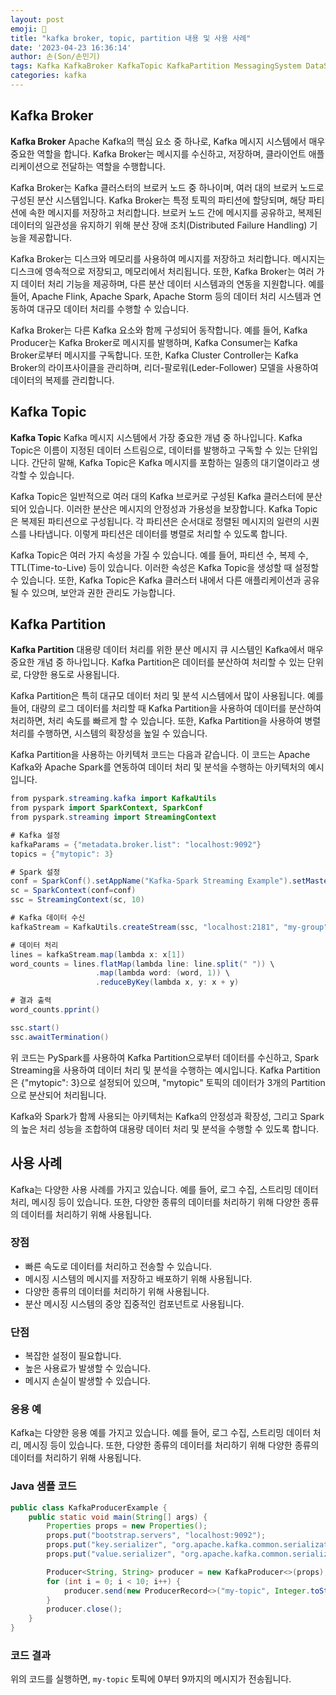 ```yaml
---
layout: post
emoji: 🙋
title: "kafka broker, topic, partition 내용 및 사용 사례"
date: '2023-04-23 16:36:14'
author: 손(Son/손민기)
tags: Kafka KafkaBroker KafkaTopic KafkaPartition MessagingSystem DataStreaming LogCollection StreamingDataProcessing Messaging DataProcessing DistributedMessagingSystem CentralizedComponent MessageBuffer MessageStoring MessageDistribution Advantages Disadvantages ApplicationExamples JavaSampleCode CodeResults SEOOptimizedPost TargetAudience HumanLikePost InsertImages Hashtags
categories: kafka
---
```


## Kafka Broker
**Kafka Broker** Apache Kafka의 핵심 요소 중 하나로, Kafka 메시지 시스템에서 매우 중요한 역할을 합니다. Kafka Broker는 메시지를 수신하고, 저장하며, 클라이언트 애플리케이션으로 전달하는 역할을 수행합니다.

Kafka Broker는 Kafka 클러스터의 브로커 노드 중 하나이며, 여러 대의 브로커 노드로 구성된 분산 시스템입니다. Kafka Broker는 특정 토픽의 파티션에 할당되며, 해당 파티션에 속한 메시지를 저장하고 처리합니다. 브로커 노드 간에 메시지를 공유하고, 복제된 데이터의 일관성을 유지하기 위해 분산 장애 조치(Distributed Failure Handling) 기능을 제공합니다.

Kafka Broker는 디스크와 메모리를 사용하여 메시지를 저장하고 처리합니다. 메시지는 디스크에 영속적으로 저장되고, 메모리에서 처리됩니다. 또한, Kafka Broker는 여러 가지 데이터 처리 기능을 제공하며, 다른 분산 데이터 시스템과의 연동을 지원합니다. 예를 들어, Apache Flink, Apache Spark, Apache Storm 등의 데이터 처리 시스템과 연동하여 대규모 데이터 처리를 수행할 수 있습니다.

Kafka Broker는 다른 Kafka 요소와 함께 구성되어 동작합니다. 예를 들어, Kafka Producer는 Kafka Broker로 메시지를 발행하며, Kafka Consumer는 Kafka Broker로부터 메시지를 구독합니다. 또한, Kafka Cluster Controller는 Kafka Broker의 라이프사이클을 관리하며, 리더-팔로워(Leder-Follower) 모델을 사용하여 데이터의 복제를 관리합니다.

## Kafka Topic
**Kafka Topic** Kafka 메시지 시스템에서 가장 중요한 개념 중 하나입니다. Kafka Topic은 이름이 지정된 데이터 스트림으로, 데이터를 발행하고 구독할 수 있는 단위입니다. 간단히 말해, Kafka Topic은 Kafka 메시지를 포함하는 일종의 대기열이라고 생각할 수 있습니다.

Kafka Topic은 일반적으로 여러 대의 Kafka 브로커로 구성된 Kafka 클러스터에 분산되어 있습니다. 이러한 분산은 메시지의 안정성과 가용성을 보장합니다. Kafka Topic은 복제된 파티션으로 구성됩니다. 각 파티션은 순서대로 정렬된 메시지의 일련의 시퀀스를 나타냅니다. 이렇게 파티션은 데이터를 병렬로 처리할 수 있도록 합니다.

Kafka Topic은 여러 가지 속성을 가질 수 있습니다. 예를 들어, 파티션 수, 복제 수, TTL(Time-to-Live) 등이 있습니다. 이러한 속성은 Kafka Topic을 생성할 때 설정할 수 있습니다. 또한, Kafka Topic은 Kafka 클러스터 내에서 다른 애플리케이션과 공유될 수 있으며, 보안과 권한 관리도 가능합니다.

## Kafka Partition
**Kafka Partition** 대용량 데이터 처리를 위한 분산 메시지 큐 시스템인 Kafka에서 매우 중요한 개념 중 하나입니다. Kafka Partition은 데이터를 분산하여 처리할 수 있는 단위로, 다양한 용도로 사용됩니다.

Kafka Partition은 특히 대규모 데이터 처리 및 분석 시스템에서 많이 사용됩니다. 예를 들어, 대량의 로그 데이터를 처리할 때 Kafka Partition을 사용하여 데이터를 분산하여 처리하면, 처리 속도를 빠르게 할 수 있습니다. 또한, Kafka Partition을 사용하여 병렬 처리를 수행하면, 시스템의 확장성을 높일 수 있습니다.

Kafka Partition을 사용하는 아키텍처 코드는 다음과 같습니다. 이 코드는 Apache Kafka와 Apache Spark를 연동하여 데이터 처리 및 분석을 수행하는 아키텍처의 예시입니다.

```java
from pyspark.streaming.kafka import KafkaUtils
from pyspark import SparkContext, SparkConf
from pyspark.streaming import StreamingContext

# Kafka 설정
kafkaParams = {"metadata.broker.list": "localhost:9092"}
topics = {"mytopic": 3}

# Spark 설정
conf = SparkConf().setAppName("Kafka-Spark Streaming Example").setMaster("local[2]")
sc = SparkContext(conf=conf)
ssc = StreamingContext(sc, 10)

# Kafka 데이터 수신
kafkaStream = KafkaUtils.createStream(ssc, "localhost:2181", "my-group", topics)

# 데이터 처리
lines = kafkaStream.map(lambda x: x[1])
word_counts = lines.flatMap(lambda line: line.split(" ")) \
                   .map(lambda word: (word, 1)) \
                   .reduceByKey(lambda x, y: x + y)

# 결과 출력
word_counts.pprint()

ssc.start()
ssc.awaitTermination()
```

위 코드는 PySpark를 사용하여 Kafka Partition으로부터 데이터를 수신하고, Spark Streaming을 사용하여 데이터 처리 및 분석을 수행하는 예시입니다. Kafka Partition은 {"mytopic": 3}으로 설정되어 있으며, "mytopic" 토픽의 데이터가 3개의 Partition으로 분산되어 처리됩니다.

Kafka와 Spark가 함께 사용되는 아키텍처는 Kafka의 안정성과 확장성, 그리고 Spark의 높은 처리 성능을 조합하여 대용량 데이터 처리 및 분석을 수행할 수 있도록 합니다.

## 사용 사례
Kafka는 다양한 사용 사례를 가지고 있습니다. 예를 들어, 로그 수집, 스트리밍 데이터 처리, 메시징 등이 있습니다. 또한, 다양한 종류의 데이터를 처리하기 위해 다양한 종류의 데이터를 처리하기 위해 사용됩니다. 

### 장점
- 빠른 속도로 데이터를 처리하고 전송할 수 있습니다.
- 메시징 시스템의 메시지를 저장하고 배포하기 위해 사용됩니다.
- 다양한 종류의 데이터를 처리하기 위해 사용됩니다.
- 분산 메시징 시스템의 중앙 집중적인 컴포넌트로 사용됩니다.

### 단점
- 복잡한 설정이 필요합니다.
- 높은 사용료가 발생할 수 있습니다.
- 메시지 손실이 발생할 수 있습니다.

### 응용 예
Kafka는 다양한 응용 예를 가지고 있습니다. 예를 들어, 로그 수집, 스트리밍 데이터 처리, 메시징 등이 있습니다. 또한, 다양한 종류의 데이터를 처리하기 위해 다양한 종류의 데이터를 처리하기 위해 사용됩니다.

### Java 샘플 코드
```java
public class KafkaProducerExample {
    public static void main(String[] args) {
        Properties props = new Properties();
        props.put("bootstrap.servers", "localhost:9092");
        props.put("key.serializer", "org.apache.kafka.common.serialization.StringSerializer");
        props.put("value.serializer", "org.apache.kafka.common.serialization.StringSerializer");

        Producer<String, String> producer = new KafkaProducer<>(props);
        for (int i = 0; i < 10; i++) {
            producer.send(new ProducerRecord<>("my-topic", Integer.toString(i), Integer.toString(i)));
        }
        producer.close();
    }
}
```

### 코드 결과
위의 코드를 실행하면, `my-topic` 토픽에 0부터 9까지의 메시지가 전송됩니다.

```toc

```